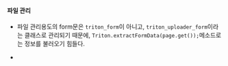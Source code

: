 
#### 파일 관리

- 파일 관리용도의 form문은 `triton_form`이 아니고, `triton_uploader_form`이라는 클래스로 관리되기 때문에, `Triton.extractFormData(page.get());`메소드로는 정보를 불러오기 힘들다.

- 